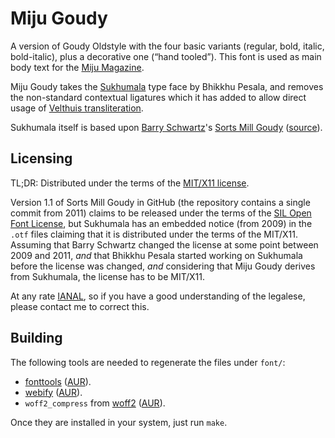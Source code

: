 Miju Goudy
==========

A version of Goudy Oldstyle with the four basic variants (regular, bold,
italic, bold-italic), plus a decorative one (“hand tooled”). This font is used
as main body text for the [Miju Magazine](https://miju.fi).

Miju Goudy takes the
[Sukhumala](http://www.softerviews.org/Fonts.html#Sukhumala) type face by
Bhikkhu Pesala, and removes the non-standard contextual ligatures which it has
added to allow direct usage of [Velthuis
transliteration](https://en.wikipedia.org/wiki/Velthuis).

Sukhumala itself is based upon [Barry Schwartz](http://www.crudfactory.com/)'s
[Sorts Mill Goudy](https://www.theleagueofmoveabletype.com/sorts-mill-goudy)
([source](https://github.com/theleagueof/sorts-mill-goudy)).


Licensing
---------

TL;DR: Distributed under the terms of the [MIT/X11
license](http://www.opensource.org/licenses/mit-license.php).

Version 1.1 of Sorts Mill Goudy in GitHub (the repository contains a single
commit from 2011) claims to be released under the terms of the [SIL Open Font
License](http://scripts.sil.org/OFL), but Sukhumala has an embedded notice
(from 2009) in the `.otf` files claiming that it is distributed under the
terms of the MIT/X11. Assuming that Barry Schwartz changed the license at some
point between 2009 and 2011, *and* that Bhikkhu Pesala started working on
Sukhumala before the license was changed, *and* considering that Miju
Goudy derives from Sukhumala, the license has to be MIT/X11.

At any rate [IANAL](https://en.wikipedia.org/wiki/IANAL), so if you have
a good understanding of the legalese, please contact me to correct this.


Building
--------

The following tools are needed to regenerate the files under `font/`:

- [fonttools](https://github.com/behdad/fonttools)
  ([AUR](https://aur.archlinux.org/packages/python-fonttools-git/)).
- [webify](https://github.com/ananthakumaran/webify)
  ([AUR](https://aur.archlinux.org/packages/webify/)).
- `woff2_compress` from [woff2](https://github.com/google/woff2)
  ([AUR](https://aur.archlinux.org/packages/woff2-git/)).

Once they are installed in your system, just run `make`.

